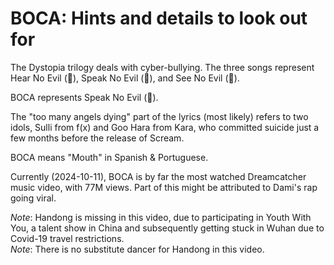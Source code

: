 # BOCA: Hints and details to look out for

The Dystopia trilogy deals with cyber-bullying. The three songs
represent Hear No Evil (🙉), Speak No Evil (🙊), and See No Evil (🙈).

BOCA represents Speak No Evil (🙊).

The "too many angels dying" part of the lyrics (most likely) refers to two idols, Sulli from f(x) and Goo Hara from Kara,
who committed suicide just a few months before the release of Scream.

BOCA means "Mouth" in Spanish & Portuguese.

Currently (2024-10-11), BOCA is by far the most watched Dreamcatcher music video, with 77M views.
Part of this might be attributed to Dami's rap going viral.

*Note*: Handong is missing in this video, due to participating in Youth With You, a talent show in China and subsequently getting stuck in Wuhan due to Covid-19 travel restrictions.  
*Note*: There is no substitute dancer for Handong in this video.
